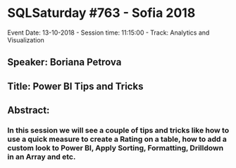 # SQLSaturday #763 - Sofia 2018
Event Date: 13-10-2018 - Session time: 11:15:00 - Track: Analytics and Visualization
## Speaker: Boriana Petrova
## Title: Power BI Tips and Tricks
## Abstract:
### In this session we will see a couple of tips and tricks like how to use a quick measure to create a Rating on a table, how to add a custom look to Power BI,  Apply Sorting, Formatting, Drilldown in an Array and  etc.
